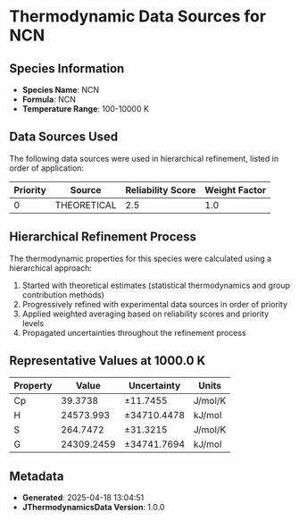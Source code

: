 # Thermodynamic Data Sources for NCN

## Species Information
- **Species Name**: NCN
- **Formula**: NCN
- **Temperature Range**: 100-10000 K

## Data Sources Used
The following data sources were used in hierarchical refinement, listed in order of application:

| Priority | Source | Reliability Score | Weight Factor |
|----------|--------|-------------------|---------------|
| 0 | THEORETICAL | 2.5 | 1.0 |

## Hierarchical Refinement Process
The thermodynamic properties for this species were calculated using a hierarchical approach:

1. Started with theoretical estimates (statistical thermodynamics and group contribution methods)
2. Progressively refined with experimental data sources in order of priority
3. Applied weighted averaging based on reliability scores and priority levels
4. Propagated uncertainties throughout the refinement process

## Representative Values at 1000.0 K
| Property | Value | Uncertainty | Units |
|----------|-------|-------------|-------|
| Cp | 39.3738 | ±11.7455 | J/mol/K |
| H | 24573.993 | ±34710.4478 | kJ/mol |
| S | 264.7472 | ±31.3215 | J/mol/K |
| G | 24309.2459 | ±34741.7694 | kJ/mol |

## Metadata
- **Generated**: 2025-04-18 13:04:51
- **JThermodynamicsData Version**: 1.0.0
